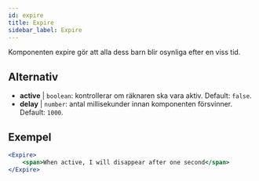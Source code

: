 ```yaml
---
id: expire 
title: Expire
sidebar_label: Expire
---
```


Komponenten expire gör att alla dess barn blir osynliga efter en viss tid.

## Alternativ

* __active__ | `boolean`: kontrollerar om räknaren ska vara aktiv. Default: `false`.
* __delay__ | `number`: antal millisekunder innan komponenten försvinner. Default: `1000`.


## Exempel

```jsx live
<Expire>
    <span>When active, I will disappear after one second</span>
</Expire>
```




